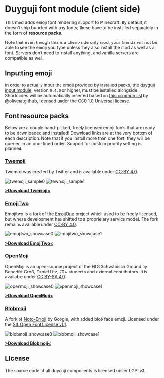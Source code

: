 # Duyguji font module (client side)

This mod adds emoji font rendering support to Minecraft. By default, it doesn't ship bundled with any fonts; these have to be installed separately in the form of **resource packs**.

Note that even though this is a client-side only mod, your friends will not be able to see the emoji you type unless they also install the mod as well as a font. Servers don't need to install anything, and vanilla servers are compatible as well.

## Inputting emoji

In order to actually input the emoji provided by installed packs, the [duyguji input module](https://github.com/Sturmlilie/duyguji-client-input), version `0.4.0` or higher, must be installed alongside. Shortcodes will be automatically inserted based on [this common list](https://gist.github.com/oliveratgithub/0bf11a9aff0d6da7b46f1490f86a71eb) by @oliveratgithub, licensed under the [CC0 1.0 Universal](https://creativecommons.org/publicdomain/zero/1.0/) license.

## Font resource packs

Below are a couple hand-picked, freely licensed emoji fonts that are ready to be downloaded and installed! Download links are at the very bottom of each description. Note that if you install more than one font, they will be queried in an undefined order. Support for custom priority setting is planned.

### [Twemoji](https://github.com/twitter/twemoji)

Twemoji was created by Twitter and is available under [CC-BY 4.0](https://creativecommons.org/licenses/by/4.0/).

![twemoji_sample0](https://i.imgur.com/6G1sszN.png) ![tewmoji_sample1](https://i.imgur.com/BD88o4l.png)

**[>Download Twemoji<](http://ancurio.bplaced.net/fabric/duyguji/emopacks/twemoji_font.zip)**

### [EmojiTwo](https://github.com/EmojiTwo/emojitwo)

Emojitwo is a fork of the [EmojiOne](https://github.com/joypixels/emojione) project which used to be freely licensed, but whose development has shifted to a proprietary service model. The fork remains available under [CC-BY 4.0](https://creativecommons.org/licenses/by/4.0/).

![emojitwo_showcase0](https://i.imgur.com/u17I4sc.png) ![emojitwo_showcase1](https://i.imgur.com/uBIbUeI.png)

**[>Download EmojiTwo<](http://ancurio.bplaced.net/fabric/duyguji/emopacks/emojitwo_font.zip)**

### [OpenMoji](https://openmoji.org/)

OpenMoji is an open-source project of the HfG Schwäbisch Gmünd by Benedikt Groß, Daniel Utz, 70+ students and external contributors. It is available under [CC BY-SA 4.0](https://creativecommons.org/licenses/by-sa/4.0/).

![openmoji_showcase0](https://i.imgur.com/OuJkf5c.png) ![openmoji_showcase1](https://i.imgur.com/F0sw3xW.png)

**[>Download OpenMoji<](http://ancurio.bplaced.net/fabric/duyguji/emopacks/openmoji_font.zip)**

### [Blobmoji](https://github.com/C1710/blobmoji)

A fork of [Noto-Emoji](https://github.com/googlefonts/noto-emoji) by Google, with added blob face emoji. Licensed under the [SIL Open Font License v1.1](https://opensource.org/licenses/OFL-1.1).

![blobmoji_showcase0](https://i.imgur.com/rsZbiLx.png) ![blobmoji_showcase1](https://i.imgur.com/6pAPIU3.png)

**[>Download Blobmoji<](http://ancurio.bplaced.net/fabric/duyguji/emopacks/blobmoji_font.zip)**

## License

The source code of all duyguji components is licensed under LGPLv3.
